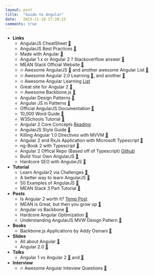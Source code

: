 ```yaml
---
layout: post
title:  "Guide to Angular"
date:   2015-11-10 17:20:15
comments: true
---
```


- **Links**
    - AngularJS CheatSheet [:link:](http://www.cheatography.com/proloser/cheat-sheets/angularjs/)
    - AngularJS Best Practices [:link:](https://github.com/jmcunningham/angularjs-styleguide)
    - Made with Angular [:link:](https://www.madewithangular.com/#/)
    - Angular 1.x or Angular 2 ? Stackoverflow answer [:link:](http://stackoverflow.com/questions/30297912/new-project-angular-1-4-or-2-0)
    - MEAN Stack Official Website [:link:](http://mean.io/#!/)
    - :fire: Awesome AngularJS [:link:](https://github.com/gianarb/awesome-angularjs) and another awesome Angular List [:link:](https://github.com/aruzmeister/awesome-angular)
    - :fire: Awesome Angular 2.0 Learning [:link:](https://github.com/timjacobi/angular2-education), and another [:link:](https://github.com/jmcunningham/AngularJS2-Learning)
    - :fire: Awesome Angular Learning [List](https://github.com/jmcunningham/AngularJS-Learning)
    - Great site for Angular 2 [:link:](http://blog.thoughtram.io/exploring-angular-2/)
    - :fire: Awesome Backbone.js [:link:](https://github.com/instanceofpro/awesome-backbone)
    - Angular Design Patterns [:link:](https://github.com/hsavit1/Angular-Design-Patterns-Best-Practices)
    - Angular JS in Patterns [:link:](https://github.com/mgechev/angularjs-in-patterns)
    - Official AngularJS Documentation [:link:](https://docs.angularjs.org/tutorial/step_00)
    - 10,000 Word Guide [:link:](https://www.airpair.com/angularjs/posts/angularjs-tutorial)
    - W3Schools Tutorial [:link:](http://www.w3schools.com/angular/)
    - Angular 2 Core Concepts [Reading](http://victorsavkin.com/post/118372404541/the-core-concepts-of-angular-2)
    - AngularJS Style Guide [:link:](https://github.com/mgechev/angularjs-style-guide)
    - Killing Angular 1.0 Directives with MVVM [:link:](http://toddmotto.com/killing-it-with-angular-directives-structure-and-mvvm/)
    - Angular 2 and RxJs Application with Microsoft Typescript [:link:](https://github.com/ng-book/angular2-rxjs-chat)
    - ng-Book 2 with Typescript [:link:](https://www.ng-book.com/2/#testimonials)
    - Angular 2 Offical Repo (Based off of Typescript) [Github](https://github.com/angular/angular)
    - Build Your Own AngularJS [:link:](https://github.com/teropa/build-your-own-angularjs)
    - Hardcore SEO with AngularJS [:link:](http://www.yearofmoo.com/2012/11/angularjs-and-seo.html)
- **Tutorial**
    - Learn Angular2 via Challenges [:link:](https://github.com/ShMcK/ng2Challenges)
    - A better way to learn AngularJS [:link:](https://thinkster.io/a-better-way-to-learn-angularjs/)
    - 50 Examples of AngularJS [:link:](https://github.com/curran/screencasts/tree/gh-pages/introToAngular)
    - MEAN Stack 3 Part Tutorial [:link:](http://adrianmejia.com/blog/2014/09/28/angularjs-tutorial-for-beginners-with-nodejs-expressjs-and-mongodb/)
- **Posts**
    - Is Angular 2 worth it? [Temp Post](http://www.syntaxsuccess.com/viewarticle/is-angular-2.0-worth-it)
    - MEAN is Great, but then you grow up [:link:](https://rclayton.silvrback.com/means-great-but-then-you-grow-up)
    - Angular vs Backbone [:link:](https://www.quora.com/How-do-Angular-js-and-Backbone-js-compare)
    - Hardcore Angular Optimization [:link:](http://blog.scalyr.com/2013/10/angularjs-1200ms-to-35ms/)
    - Understanding AngularJS MVW Design Pattern [:link:](http://stackoverflow.com/questions/20286917/angularjs-understanding-design-pattern)
- **Books**
    - Backbone.js Applications by Addy Osmani [:link:](http://addyosmani.github.io/backbone-fundamentals/)
- **Slides**
    - All about Angular [:floppy_disk:](http://slides.com/gsklee/angular-crash-course-1-introduction-to-angularjs)
    - Angular 2.0 [:floppy_disk:](https://speakerdeck.com/m4n3z40/angular-2-dot-0-what-to-expect)
- **Talks**
    - Angular 1 vs Angular 2 [:movie_camera:](https://www.youtube.com/watch?v=-dMBcqwvYA0) and [:link:](http://angular-tips.com/blog/2015/06/why-will-angular-2-rock/)
- **Interview**
    - :fire: Awesome Angular Inteview Questions [:link:](https://github.com/MaximAbramchuck/awesome-interviews#angularjs)